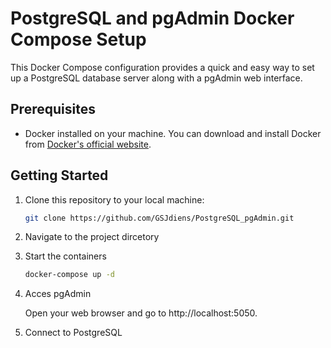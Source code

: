 # PostgreSQL and pgAdmin Docker Compose Setup

This Docker Compose configuration provides a quick and easy way to set up a PostgreSQL database server along with a pgAdmin web interface.

## Prerequisites

- Docker installed on your machine. You can download and install Docker from [Docker's official website](https://www.docker.com/get-started).

## Getting Started

1. Clone this repository to your local machine:

   ```bash
   git clone https://github.com/GSJdiens/PostgreSQL_pgAdmin.git

2. Navigate to the project dircetory
3. Start the containers
    ```bash
    docker-compose up -d
4. Acces pgAdmin 

    Open your web browser and go to http://localhost:5050.
5. Connect to PostgreSQL